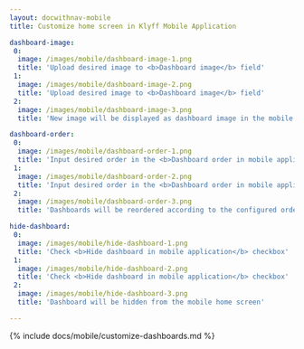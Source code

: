 ```yaml
---
layout: docwithnav-mobile
title: Customize home screen in Klyff Mobile Application

dashboard-image:
 0:
  image: /images/mobile/dashboard-image-1.png
  title: 'Upload desired image to <b>Dashboard image</b> field'
 1:
  image: /images/mobile/dashboard-image-2.png
  title: 'Upload desired image to <b>Dashboard image</b> field'
 2:
  image: /images/mobile/dashboard-image-3.png
  title: 'New image will be displayed as dashboard image in the mobile home screen instead of default placeholder'

dashboard-order:
 0:
  image: /images/mobile/dashboard-order-1.png
  title: 'Input desired order in the <b>Dashboard order in mobile application</b> field'
 1:
  image: /images/mobile/dashboard-order-2.png
  title: 'Input desired order in the <b>Dashboard order in mobile application</b> field'
 2:
  image: /images/mobile/dashboard-order-3.png
  title: 'Dashboards will be reordered according to the configured order in the mobile home screen'

hide-dashboard:
 0:
  image: /images/mobile/hide-dashboard-1.png
  title: 'Check <b>Hide dashboard in mobile application</b> checkbox'
 1:
  image: /images/mobile/hide-dashboard-2.png
  title: 'Check <b>Hide dashboard in mobile application</b> checkbox'
 2:
  image: /images/mobile/hide-dashboard-3.png
  title: 'Dashboard will be hidden from the mobile home screen'

---
```


{% include docs/mobile/customize-dashboards.md %}
